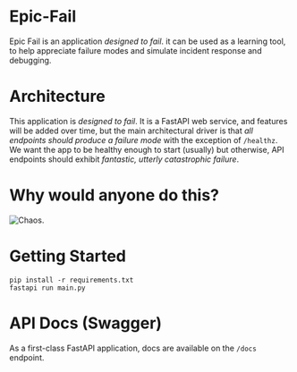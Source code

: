 # Epic-Fail

Epic Fail is an application *designed to fail*.  it can be used as a learning tool, to help appreciate failure modes and simulate incident response and debugging. 


# Architecture
This application is *designed to fail*.  It is a FastAPI web service, and features will be added over time, but the main architectural driver is that *all endpoints should produce a failure mode* with the exception of `/healthz`.  We want the app to be healthy enough to start (usually) but otherwise, API endpoints should exhibit *fantastic, utterly catastrophic failure*.  

# Why would anyone do this? 
![Chaos.](https://media1.tenor.com/m/VlJ2MvxQbL0AAAAd/the-dark-knight-heath-ledger.gif)

# Getting Started
```
pip install -r requirements.txt
fastapi run main.py
```

# API Docs (Swagger)
As a first-class FastAPI application, docs are available on the `/docs` endpoint.
